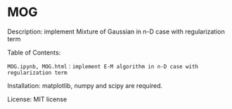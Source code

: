 # MOG

Description: implement Mixture of Gaussian in n-D case with regularization term

Table of Contents:

    MOG.ipynb, MOG.html：implement E-M algorithm in n-D case with regularization term

Installation: matplotlib, numpy and scipy are required.

License: MIT license
